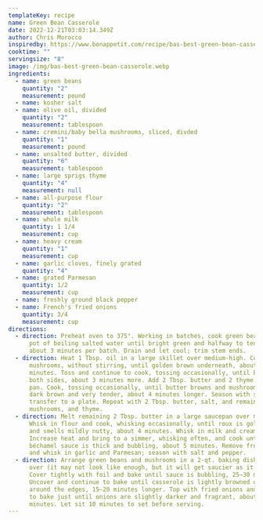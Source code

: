 ```yaml
---
templateKey: recipe
name: Green Bean Casserole
date: 2022-12-21T03:03:14.349Z
author: Chris Morocco
inspiredby: https://www.bonappetit.com/recipe/bas-best-green-bean-casserole
cooktime: ""
servingsize: "8"
image: /img/bas-best-green-bean-casserole.webp
ingredients:
  - name: green beans
    quantity: "2"
    measurement: pound
  - name: kosher salt
  - name: olive oil, divided
    quantity: "2"
    measurement: tablespoon
  - name: cremini/baby bella mushrooms, sliced, divded
    quantity: "1"
    measurement: pound
  - name: unsalted butter, divided
    quantity: "6"
    measurement: tablespoon
  - name: large sprigs thyme
    quantity: "4"
    measurement: null
  - name: all-purpose flour
    quantity: "2"
    measurement: tablespoon
  - name: whole milk
    quantity: 1 1/4
    measurement: cup
  - name: heavy cream
    quantity: "1"
    measurement: cup
  - name: garlic cloves, finely grated
    quantity: "4"
  - name: grated Parmesan
    quantity: 1/2
    measurement: cup
  - name: freshly ground black pepper
  - name: French's fried onions
    quantity: 3/4
    measurement: cup
directions:
  - direction: Preheat oven to 375°. Working in batches, cook green beans in a large
      pot of boiling salted water until bright green and halfway to tenderness,
      about 3 minutes per batch. Drain and let cool; trim stem ends.
  - direction: Heat 1 Tbsp. oil in a large skillet over medium-high. Cook half of
      mushrooms, without stirring, until golden brown underneath, about 2
      minutes. Toss and continue to cook, tossing occasionally, until browned on
      both sides, about 3 minutes more. Add 2 Tbsp. butter and 2 thyme sprigs to
      pan. Cook, tossing occasionally, until butter browns and mushrooms are
      dark brown and very tender, about 4 minutes longer. Season with salt and
      transfer to a plate. Repeat with 2 Tbsp. butter, salt, and remaining oil,
      mushrooms, and thyme.
  - direction: Melt remaining 2 Tbsp. butter in a large saucepan over medium-low.
      Whisk in flour and cook, whisking occasionally, until roux is golden brown
      and smells mildly nutty, about 4 minutes. Whisk in milk and cream.
      Increase heat and bring to a simmer, whisking often, and cook until
      béchamel sauce is thick and bubbling, about 5 minutes. Remove from heat
      and whisk in garlic and Parmesan; season with salt and pepper.
  - direction: Arrange green beans and mushrooms in a 2-qt. baking dish. Pour sauce
      over (it may not look like enough, but it will get saucier as it bakes).
      Cover tightly with foil and bake until sauce is bubbling, 25–30 minutes.
      Uncover and continue to bake until casserole is lightly browned on top and
      around the edges, 15–20 minutes longer. Top with fried onions and continue
      to bake just until onions are slightly darker and fragrant, about 3
      minutes. Let sit 10 minutes to set before serving.
---
```

